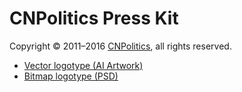 # CNPolitics Press Kit

Copyright © 2011–2016 [CNPolitics](http://cnpolitics.org/), all rights reserved.

- [Vector logotype (AI Artwork)](http://cnpolitics.github.io/presskit/ai/CNPolitics_Logotype_Vector_V0.2.0.ai)
- [Bitmap logotype (PSD)](http://cnpolitics.github.io/presskit/psd/Logotype_Website_V0.1.0.psd)
